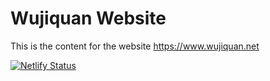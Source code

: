 # Wujiquan Website
This is the content for the website https://www.wujiquan.net

[![Netlify Status](https://api.netlify.com/api/v1/badges/89682113-73f5-450b-a67e-56d22a44c041/deploy-status)](https://app.netlify.com/sites/wujiquan/deploys)
